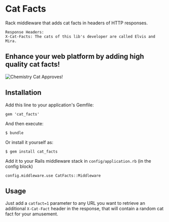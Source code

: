 # Cat Facts

Rack middleware that adds cat facts in headers of HTTP responses.

```
Response Headers:
X-Cat-Facts: The cats of this lib's developer are called Elvis and Mira.
```

## Enhance your web platform by adding high quality cat facts!

![Chemistry Cat Approves!](http://i.imgur.com/HpAxF.jpg)

## Installation

Add this line to your application's Gemfile:

```
gem 'cat_facts'
```

And then execute:

```
$ bundle
```

Or install it yourself as:

```
$ gem install cat_facts
```

Add it to your Rails middleware stack in `config/application.rb` (in the config block)

```
config.middleware.use CatFacts::Middleware
```

## Usage

Just add a `catfact=1` parameter to any URL you want to retrieve an additional `X-Cat-Fact` header in the response, that will contain a random cat fact for your amusement.
